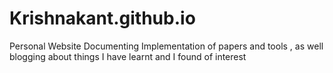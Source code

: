 # Krishnakant.github.io
Personal Website Documenting Implementation of papers and tools , as well blogging about things I have learnt and I found of interest
